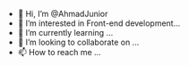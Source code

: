- 👋 Hi, I’m @AhmadJunior
- 👀 I’m interested in Front-end development...
- 🌱 I’m currently learning ...
- 💞️ I’m looking to collaborate on ...
- 📫 How to reach me  ...

<!---
AhmadJunior/AhmadJunior is a ✨ special ✨ repository because its `README.md` (this file) appears on your GitHub profile.
You can click the Preview link to take a look at your changes.
--->
